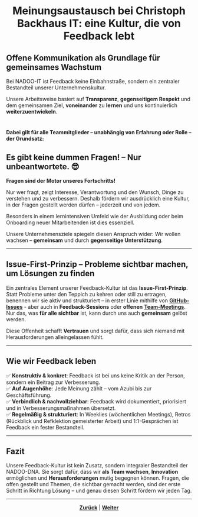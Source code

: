 # <p align="center">Meinungsaustausch bei Christoph Backhaus IT: eine Kultur, die von Feedback lebt</p>

## Offene Kommunikation als Grundlage für gemeinsames Wachstum

Bei NADOO-IT ist Feedback keine Einbahnstraße, sondern ein zentraler Bestandteil unserer Unternehmenskultur.

Unsere Arbeitsweise basiert auf **Transparenz**, **gegenseitigem Respekt** und dem gemeinsamen Ziel, **voneinander** zu **lernen** und uns kontinuierlich **weiterzuentwickeln**.

#

**Dabei gilt für alle Teammitglieder – unabhängig von Erfahrung oder Rolle – der Grundsatz:**

## Es gibt keine dummen Fragen! – Nur unbeantwortete. 😎

**Fragen sind der Motor unseres Fortschritts!**

Nur wer fragt, zeigt Interesse, Verantwortung und den Wunsch, Dinge zu verstehen und zu verbessern. Deshalb fördern wir ausdrücklich eine Kultur, in der Fragen gestellt werden dürfen – jederzeit und von jedem.

Besonders in einem lernintensiven Umfeld wie der Ausbildung oder beim Onboarding neuer Mitarbeitenden ist dies essenziell.

Unsere Unternehmensziele spiegeln diesen Anspruch wider: Wir wollen wachsen – **gemeinsam** und durch **gegenseitige Unterstützung**.

---

## Issue-First-Prinzip – Probleme sichtbar machen, um Lösungen zu finden

Ein zentrales Element unserer Feedback-Kultur ist das **Issue-First-Prinzip**. Statt Probleme unter den Teppich zu kehren oder still zu ertragen, benennen wir sie aktiv und strukturiert – in erster Linie mithilfe von [**GitHub-Issues**](/docs/04-tools/01-github/04-issues/README.md) - aber auch in **Feedback-Sessions** oder **offenen** [**Team-Meetings**](/docs/03-meetings/README.md).
Nur das, was **für alle sichtbar** ist, kann durch uns auch **gemeinsam** gelöst werden.

Diese Offenheit schafft **Vertrauen** und sorgt dafür, dass sich niemand mit Herausforderungen alleingelassen fühlt.

--- 

## Wie wir Feedback leben

✅ **Konstruktiv & konkret**: Feedback ist bei uns keine Kritik an der Person, sondern ein Beitrag zur Verbesserung. <br>
✅ **Auf Augenhöhe**: Jede Meinung zählt – vom Azubi bis zur Geschäftsführung. <br>
✅ **Verbindlich & nachvollziehbar**: Feedback wird dokumentiert, priorisiert und in Verbesserungsmaßnahmen übersetzt. <br>
✅ **Regelmäßig & strukturiert**: In Weeklies (wöchentlichen Meetings), Retros (Rückblick und Refklektion gemeisterter Arbeit) und 1:1-Gesprächen ist Feedback ein fester Bestandteil. <br>

---

## Fazit

Unsere Feedback-Kultur ist kein Zusatz, sondern integraler Bestandteil der NADOO-DNA. Sie sorgt dafür, dass wir **als Team wachsen**, **Innovation** ermöglichen und **Herausforderungen** mutig begegnen können. Fragen, die offen gestellt und Themen, die sichtbar gemacht werden, sind der erste Schritt in Richtung Lösung – und genau diesen Schritt fördern wir jeden Tag.

---

<p align="center">
<a href="/docs/01-organisation/08-firmenphilosophie/01-verhaltensregeln/README.md"><strong>Zurück</strong></a> | <a href="/docs/01-organisation/08-firmenphilosophie/03-kaizen/README.md"><strong>Weiter</strong></a>
</p>